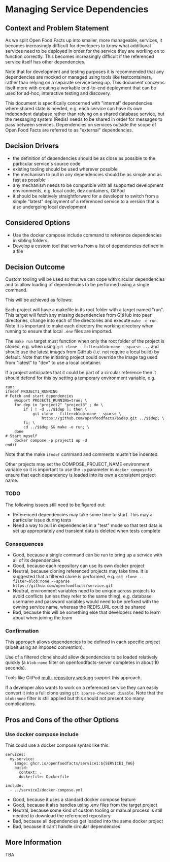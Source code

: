 # Managing Service Dependencies

## Context and Problem Statement

As we split Open Food Facts up into smaller, more manageable, services, it becomes increasingly difficult for developers to know what additional services need to be deployed in order for the service they are working on to function correctly. This becomes increasingly difficult if the referenced service itself has other dependencies.

Note that for development and testing purposes it is recommended that any dependencies are mocked or managed using tools like testcontainers, rather than relying on a separate service being up. This document concerns itself more with creating a workable end-to-end deployment that can be used for ad-hoc, interactive testing and discovery.

This document is specifically concerned with "internal" dependencies where shared state is needed, e.g. each service can have its own independent database rather than relying on a shared database service, but the messaging system (Redis) needs to be shared in order for messages to pass between services. Dependencies on services outside the scope of Open Food Facts are referred to as "external" dependencies.

## Decision Drivers

* the definition of dependencies should be as close as possible to the particular service's source code
* existing tooling should be used wherever possible
* the mechanism to pull in any dependencies should be as simple and as fast as possible
* any mechanism needs to be compatible with all supported development environments, e.g. local code, dev containers, GitPod
* it should be relatively straightforward for a developer to switch from a simple "latest" deployment of a referenced service to a version that is also undergoing local development

## Considered Options

* Use the docker compose include command to reference dependencies in sibling folders
* Develop a custom tool that works from a list of dependencies defined in a file

## Decision Outcome

Custom tooling will be used so that we can cope with circular dependencies and to allow loading of dependencies to be performed using a single command.

This will be achieved as follows:

Each project will have a makefile in its root folder with a target named "run". This target will fetch any missing dependencies from GitHub into peer directories, change into each of the directories and execute `make -e run`. Note it is important to make each directory the working directory when running to ensure that local `.env` files are imported.

The `make run` target must function when only the root folder of the project is cloned, e.g. when using `git clone --filter=blob:none --sparse ...` and should use the latest images from GitHub (i.e. not require a local build) by default. Note that the initiating project could override the image tag used from "latest" to "dev" to use a local container.

If a project anticipates that it could be part of a circular reference then it should defend for this by setting a temporary environment variable, e.g.

```make
run:
ifndef PROJECT1_RUNNING
# Fetch and start dependencies
	@export PROJECT1_RUNNING=true; \
	for dep in "project2" "project3" ; do \
		if [ ! -d ../$$dep ]; then \
			git clone --filter=blob:none --sparse \
				https://github.com/openfoodfacts/$$dep.git ../$$dep; \
		fi; \
		cd ../$$dep && make -e run; \
	done
# Start myself
	docker compose -p project1 up -d
endif
```

Note that the make `ifndef` command and comments mustn't be indented.

Other projects may set the COMPOSE_PROJECT_NAME environment variable so it is important to use the `-p` parameter in `docker compose` to ensure that each dependency is loaded into its own a consistent project name.

### TODO

The following issues still need to be figured out:

* Referenced dependencies may take some time to start. This may a particular issue during tests
* Need a way to pull in dependencies in a "test" mode so that test data is set up appropriately and transient data is deleted when tests complete

### Consequences

* Good, because a single command can be run to bring up a service with all of its dependencies
* Good, because each repository can use its own docker project
* Neutral, because cloning referenced projects may take time. It is suggested that a filtered clone is performed, e.g. `git clone --filter=blob:none --sparse https://github.com/openfoodfacts/service.git`
* Neutral, environment variables need to be unique across projects to avoid conflicts (unless they refer to the same thing), e.g. database username and password variables would need to be prefixed with the owning service name, whereas the REDIS_URL could be shared
* Bad, because this will be something else that developers need to learn about when joining the team

### Confirmation

This approach allows dependencies to be defined in each specific project (albeit using an imposed convention).

Use of a filtered clone should allow dependencies to be loaded relatively quickly (a `blob:none` filter on openfoodfacts-server completes in about 10 seconds).

Tools like GitPod [multi-repository working](https://www.gitpod.io/docs/configure/workspaces/multi-repo) support this approach.

If a developer also wants to work on a referenced service they can easily convert it into a full clone using `git sparse-checkout disable`. Note that the `blob:none` filter is still applied but this should not present too many complications.

## Pros and Cons of the other Options

### Use docker compose include

This could use a docker compose syntax like this:

```
services:
  my-service:
    image: ghcr.io/openfoodfacts/service1:${SERVICE1_TAG}
    build:
      context: .
      dockerfile: Dockerfile

include:
  - ../service2/docker-compose.yml
```

* Good, because it uses a standard docker compose feature
* Good, because it also handles using .env files from the target project
* Neutral, because some kind of custom tooling or manual process is still needed to download the referenced repository
* Bad, because all dependencies get loaded into the same docker project
* Bad, because it can't handle circular dependencies

## More Information

TBA
